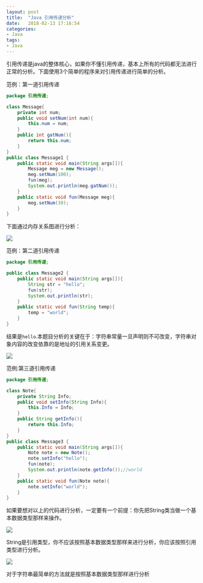 ```yaml
---
layout: post
title:  "Java 引用传递分析"
date:   2018-02-13 17:16:54
categories:
- Java
tags:
- Java
---
```




引用传递是java的整体核心，如果你不懂引用传递，基本上所有的代码都无法进行正常的分析。下面使用3个简单的程序来对引用传递进行简单的分析。







范例：第一道引用传递

```java
package 引用传递;

class Message{
    private int num;
    public void setNum(int num){
        this.num = num;
    }
    public int gatNum(){
        return this.num;
    }
}
public class Message1 {
    public static void main(String args[]){
        Message meg = new Message();
        meg.setNum(100);
        fun(meg);
        System.out.println(meg.gatNum());
    }
    public static void fun(Message meg){
        meg.setNum(30);
    }
}
```

下面通过内存关系图进行分析：

![](http://oujvmc3la.bkt.clouddn.com/%E5%BC%95%E7%94%A8%E4%BC%A0%E9%80%921.PNG)

范例：第二道引用传递

```java
package 引用传递;

public class Message2 {
    public static void main(String args[]){
        String str = "hello";
        fun(str);
        System.out.println(str);
    }
    public static void fun(String temp){
        temp = "world";
    }
}
```

结果是`hello`.本题目分析的关键在于：字符串常量一旦声明则不可改变，字符串对象内容的改变依靠的是地址的引用关系变更。

![](http://oujvmc3la.bkt.clouddn.com/%E5%BC%95%E7%94%A8%E4%BC%A0%E9%80%922.PNG)

范例:第三道引用传递

```java
package 引用传递;

class Note{
    private String Info;
    public void setInfo(String Info){
        this.Info = Info;
    }
    public String getInfo(){
        return this.Info;
    }
}
public class Message3 {
    public static void main(String args[]){
        Note note = new Note();
        note.setInfo("hello");
        fun(note);
        System.out.println(note.getInfo());//world
    }
    public static void fun(Note note){
        note.setInfo("world");
    }
}
```

如果要想对以上的代码进行分析，一定要有一个前提：你先把String类当做一个基本数据类型那样来操作。

![](http://oujvmc3la.bkt.clouddn.com/%E5%BC%95%E7%94%A8%E4%BC%A0%E9%80%923.PNG)

String是引用类型，你不应该按照基本数据类型那样来进行分析，你应该按照引用类型进行分析。

![](http://oujvmc3la.bkt.clouddn.com/%E5%BC%95%E7%94%A8%E4%BC%A0%E9%80%924.PNG)

对于字符串最简单的方法就是按照基本数据类型那样进行分析
